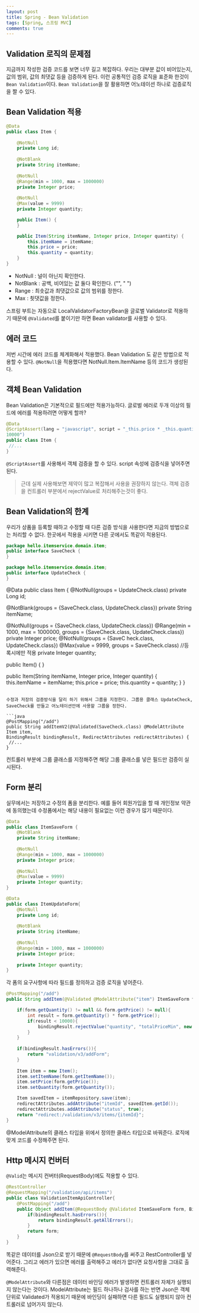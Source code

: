 ```yaml
---
layout: post
title: Spring - Bean Validation
tags: [Spring, 스프링 MVC]
comments: true
---
```


## Validation 로직의 문제점

지금까지 작성한 검증 코드를 보면 너무 길고 복잡하다. 우리는 대부분 값이 비어있는지, 값의 범위, 값의 최댓값 등을 검증하게 된다. 이런 공통적인 검증 로직을 표준화 한것이 `Bean Validation`이다. `Bean Validation`을 잘 활용하면 어노테이션 하나로 검증로직을 짤 수 있다.

## Bean Validation 적용

```java
@Data
public class Item {
    
    @NotNull
    private Long id;
    
    @NotBlank
    private String itemName;
    
    @NotNull
    @Range(min = 1000, max = 1000000)
    private Integer price;
    
    @NotNull
    @Max(value = 9999)
    private Integer quantity;

    public Item() {
    }

    public Item(String itemName, Integer price, Integer quantity) {
        this.itemName = itemName;
        this.price = price;
        this.quantity = quantity;
    }
}
```

- NotNull : 널이 아닌지 확인한다.
- NotBlank : 공백, 비어있는 값 둘다 확인한다. ("", " ")
- Range : 최솟값과 최댓값으로 값의 범위를 정한다.
- Max : 쵯댓값을 정한다.

스프링 부트는 자동으로 LocalValidatorFactoryBean을 글로벌 Validator로 적용하기 때문에 `@Validated`를 붙이기만 하면  Bean validator를 사용할 수 있다. 

## 에러 코드

저번 시간에 에러 코드를 체계화해서 적용했다. Bean Validation 도 같은 방법으로 적용할 수 있다. 
`@NotNull`을 적용했다면 NotNull.Item.ItemName 등의 코드가 생성된다.

## 객체 Bean Validation

Bean Validation은 기본적으로 필드에만 적용가능하다. 글로벌 에러로 두개 이상의 필드에 에러를 적용하려면 어떻게 할까?

```java
@Data
@ScriptAssert(lang = "javascript", script = "_this.price * _this.quantity >=
10000")
public class Item {
 //...
}
```

`@ScriptAssert`를 사용해서 객체 검증을 할 수 있다. script 속성에 검증식을 넣어주면 된다.

> 근데 실제 사용해보면 제약이 많고 복잡해서 사용을 권장하지 않는다. 객체 검증을 컨트롤러 부분에서 rejectValue로 처리해주는것이 좋다.

## Bean Validation의 한계

우리가 상품을 등록할 때하고 수정할 때 다른 검증 방식을 사용한다면 지금의 방법으로는 처리할 수 없다. 한곳에서 적용을 시키면 다른 곳에서도 똑같이 적용된다.

```java
package hello.itemservice.domain.item;
public interface SaveCheck {
}
```

```java
package hello.itemservice.domain.item;
public interface UpdateCheck {
}

```
@Data
public class Item {
  @NotNull(groups = UpdateCheck.class)
  private Long id;
  
  @NotBlank(groups = {SaveCheck.class, UpdateCheck.class})
  private String itemName;
  
  @NotNull(groups = {SaveCheck.class, UpdateCheck.class})
  @Range(min = 1000, max = 1000000, groups = {SaveCheck.class,
  UpdateCheck.class})
  private Integer price;
  @NotNull(groups = {SaveC
  heck.class, UpdateCheck.class})
  @Max(value = 9999, groups = SaveCheck.class) //등록시에만 적용
  private Integer quantity;
  
  public Item() {
  }
  
  public Item(String itemName, Integer price, Integer quantity) {
  this.itemName = itemName;
  this.price = price;
  this.quantity = quantity;
  }
}
```

수정과 저장의 검증방식을 달리 하기 위해서 그룹을 지정한다. 그룹용 클래스 UpdateCheck, SaveCheck를 만들고 어노테이션안에 사용할 그룹을 정한다.

```java
@PostMapping("/add")
public String addItemV2(@Validated(SaveCheck.class) @ModelAttribute Item item,
BindingResult bindingResult, RedirectAttributes redirectAttributes) {
 //...
}
```

컨트롤러 부분에 그룹 클래스를 지정해주면 해당 그룹 클래스를 넣은 필드만 검증이 실시된다.

## Form 분리

실무에서는 저장하고 수정의 폼을 분리한다. 예를 들어 회원가입을 할 때 개인정보 약관에 동의했는데 수정폼에서는 해당 내용이 필요없는 이런 경우가 많기 때문이다. 

```java
@Data 
public class ItemSaveForm {
    @NotBlank
    private String itemName;
    
    @NotNull
    @Range(min = 1000, max = 1000000)
    private Integer price;
    
    @NotNull
    @Max(value = 9999)
    private Integer quantity;
}
```

```java
@Data
public class ItemUpdateForm{
    @NotNull
    private Long id;
    
    @NotBlank
    private String itemName;
    
    @NotNull
    @Range(min = 1000, max = 1000000)
    private Integer price;
    
    private Integer quantity;
}
```

각 폼의 요구사항에 따라 필드를 정의하고 검증 로직을 넣어준다. 

```java
@PostMapping("/add")
public String addItem(@Validated @ModelAttribute("item") ItemSaveForm form, BindingResult bindingResult, RedirectAttributes redirectAttributes, Model model) {

    if(form.getQuantity() != null && form.getPrice() != null){
        int result = form.getQuantity() * form.getPrice();
        if(result < 10000){
            bindingResult.rejectValue("quantity", "totalPriceMin", new Object[]{1000, 1000000}, null);
        }
    }
    
    if(bindingResult.hasErrors()){
        return "validation/v3/addForm";
    }
    
    Item item = new Item();
    item.setItemName(form.getItemName());
    item.setPrice(form.getPrice());
    item.setQuantity(form.getQuantity());

    Item savedItem = itemRepository.save(item);
    redirectAttributes.addAttribute("itemId", savedItem.getId());
    redirectAttributes.addAttribute("status", true);
    return "redirect:/validation/v3/items/{itemId}";
}
```

@ModelAttribute의 클래스 타입을 위에서 정의한 클래스 타입으로 바꿔준다. 로직에 맞게 코드를 수정해주면 된다.

## Http 메시지 컨버터

`@Valid`는 메시지 컨버터(RequestBody)에도 적용할 수 있다. 

```java
@RestController 
@RequestMapping("/validation/api/items")
public class ValidationItemApiController{
    @PostMapping("/add")
    public Object addItem(@RequestBody @Validated ItemSaveForm form, BindingResult bindingResult){
        if(bindingResult.hasErrors()){
            return bindingResult.getAllErrors();
        }
        return form;
    }
}
```

똑같은 데이터를 Json으로 받기 때문에 `@RequestBody`를 써주고 RestController를 넣어준다. 그리고 에러가 있으면 에러를 출력해주고 에러가 없다면 요청사항을 그대로 출력해준다.

`@ModelAttribute`와 다른점은 데이터 바인딩 에러가 발생하면 컨트롤러 자체가 실행되지 않는다는 것이다. ModelAttribute는 필드 하나하나 검사를 하는 반면 Json은 객체 단위로 Validated가 적용되기 때문에 바인딩이 실패하면 다른 필드도 실행되지 않아 컨트롤러로 넘어가지 않는다.
